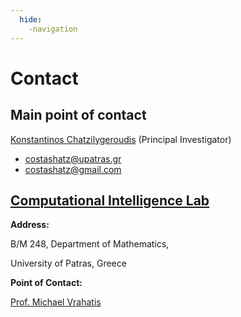 ```yaml
---
  hide:
    -navigation
---
```


# Contact

## Main point of contact

[Konstantinos Chatzilygeroudis](https://costashatz.github.io) (Principal Investigator)

- [costashatz@upatras.gr](mailto:costashatz@upatras.gr)
- [costashatz@gmail.com](mailto:costashatz@gmail.com)

## [Computational Intelligence Lab](http://cilab.math.upatras.gr)

**Address:**

B/M 248, Department of Mathematics,

University of Patras, Greece


**Point of Contact:**

[Prof. Michael Vrahatis](https://thalis.math.upatras.gr/~vrahatis/)

